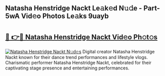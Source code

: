 ## Natasha Henstridge Nackt Le𝚊k𝚎d N𝚞𝚍e - Part-5wA Vid𝚎o Photos Le𝚊ks 9uayb

# <h2><a href="http://fbaxw7j.evod.top/?m=Natasha+Henstridge+Nackt">🔗 👉🔴 Natasha Henstridge Nackt Vid𝚎o Ph𝚘t𝚘s</a></h2>

[![Natasha Henstridge Nackt N𝚞d𝚎s](https://i.imgur.com/8V9OHl7.gif)](http://fbaxw7j.evod.top/?m=Natasha+Henstridge+Nackt)
Digital creator Natasha Henstridge Nackt known for their dance trend performances and lifestyle vlogs. Charismatic performer Natasha Henstridge Nackt, celebrated for their captivating stage presence and entertaining performances. 
